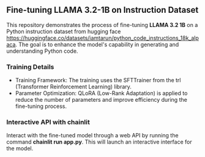 ## Fine-tuning LLAMA 3.2-1B on Instruction Dataset

This repository demonstrates the process of fine-tuning **LLAMA 3.2 1B** on a Python instruction dataset from hugging face https://huggingface.co/datasets/iamtarun/python_code_instructions_18k_alpaca. The goal is to enhance the model's capability in generating and understanding Python code.

### Training Details
- Training Framework: The training uses the SFTTrainer from the trl (Transformer Reinforcement Learning) library.
- Parameter Optimization: QLoRA (Low-Rank Adaptation) is applied to reduce the number of parameters and improve efficiency during the fine-tuning process.


### Interactive API with chainlit
Interact with the fine-tuned model through a web API by running the command **chainlit run app.py**. This will launch an interactive interface for the model.

